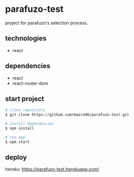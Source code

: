 # parafuzo-test

project for parafuzo's selection process.

## technologies

- react

## dependencies

- react
- react-router-dom

## start project

```bash
# clone repository
$ git clone https://github.com/maora96/parafuzo-test.git

# install dependencies
$ npm install

# run app
$ npm start
```

## deploy

heroku: https://parafuzo-test.herokuapp.com/
